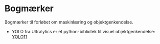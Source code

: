 # Bogmærker
Bogmærker til forløbet om maskinlæring og objektgenkendelse.


- YOLO fra Ultralytics er et python-bibliotek til visuel objektgenkendelse: [YOLO11](https://docs.ultralytics.com/models/yolo11/)